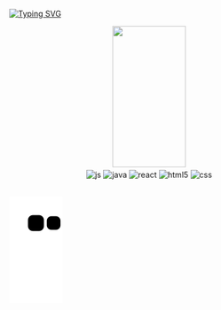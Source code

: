 [![Typing SVG](https://readme-typing-svg.herokuapp.com/?color=f0e243&size=35&center=true&vCenter=true&width=1000&lines=what’s+up?+i’m+Matheus+Carvalho;Welcome!+:%29)](https://git.io/typing-svg)

<div align="center">
  <img width="51%" height="255px" src="https://github-readme-stats.vercel.app/api/top-langs/?username=MatheusCarvalho12&layout=compact&border_color=21262d&title_color=f0e243&text_color=f0e242&bg_color=0d1117" />
</div>
<div align="center">
  <img align="center" width="16%" height="155px" alt="js" src="https://cdn.jsdelivr.net/gh/devicons/devicon/icons/javascript/javascript-original.svg" />
  <img align="center" width="16%" height="155px" alt="java" src="https://cdn.jsdelivr.net/gh/devicons/devicon/icons/java/java-original.svg" />
  <img align="center" width="16%" height="155px" alt="react" src="https://cdn.jsdelivr.net/gh/devicons/devicon/icons/react/react-original.svg" />
  <img align="center" width="16%" height="155px" alt="html5" src="https://cdn.jsdelivr.net/gh/devicons/devicon/icons/html5/html5-original.svg" />
  <img align="center" width="16%" height="155px" alt="css" src="https://cdn.jsdelivr.net/gh/devicons/devicon/icons/css3/css3-original.svg" />
</div><br/>

![snake gif](https://github.com/MatheusCarvalho12/MatheusCarvalho12/blob/output/github-contribution-grid-snake.svg)

